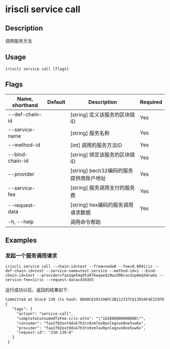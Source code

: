 # iriscli service call 

## Description

调用服务方法

## Usage

```
iriscli service call [flags]
```

## Flags

| Name, shorthand       | Default                 | Description                                                                                                                                           | Required |
| --------------------- | ----------------------- | ----------------------------------------------------------------------------------------------------------------------------------------------------- | -------- |
| --def-chain-id        |                         | [string] 定义该服务的区块链ID                                                                                              |  Yes     |
| --service-name        |                         | [string] 服务名称                                                                                                                                 |  Yes     |
| --method-id           |                         | [int] 调用的服务方法ID                                                                                                                                 |  Yes     |
| --bind-chain-id       |                         | [string] 绑定该服务的区块链ID                                                                                                                                 |  Yes     |
| --provider            |                         | [string] bech32编码的服务提供商账户地址                                                                       |  Yes     |
| --service-fee         |                         | [string] 服务调用支付的服务费                                                                     |  Yes     |
| --request-data        |                         | [string] hex编码的服务调用请求数据                                                                       |  Yes     |
| -h, --help            |                         | 调用命令帮助                                                                                                                                         |          |

## Examples

### 发起一个服务调用请求
```shell
iriscli service call --chain-id=test --from=node0 --fee=0.004iris --def-chain-id=test --service-name=test-service --method-id=1 --bind-chain-id=test --provider=faa1qm54q9ta97kwqaedz9wzd90cacdsp6mq54cwda --service-fee=1iris --request-data=434355
```

运行成功以后，返回的结果如下:

```txt
Committed at block 130 (tx hash: DB40CE593198FC1B112337C613934F4E325F0718770D40616473369090327994, response: {Code:0 Data:[] Log:Msg 0:  Info: GasWanted:200000 GasUsed:8144 Tags:[{Key:[97 99 116 105 111 110] Value:[115 101 114 118 105 99 101 45 99 97 108 108] XXX_NoUnkeyedLiteral:{} XXX_unrecognized:[] XXX_sizecache:0} {Key:[114 101 113 117 101 115 116 45 105 100] Value:[50 51 48 45 49 51 48 45 48] XXX_NoUnkeyedLiteral:{} XXX_unrecognized:[] XXX_sizecache:0} {Key:[112 114 111 118 105 100 101 114] Value:[102 97 97 49 102 48 50 101 120 116 57 100 117 107 55 104 51 114 120 57 122 109 55 97 118 48 112 110 108 101 103 120 118 101 56 110 101 53 118 119 54 120] XXX_NoUnkeyedLiteral:{} XXX_unrecognized:[] XXX_sizecache:0} {Key:[99 111 110 115 117 109 101 114] Value:[102 97 97 49 102 48 50 101 120 116 57 100 117 107 55 104 51 114 120 57 122 109 55 97 118 48 112 110 108 101 103 120 118 101 56 110 101 53 118 119 54 120] XXX_NoUnkeyedLiteral:{} XXX_unrecognized:[] XXX_sizecache:0} {Key:[99 111 109 112 108 101 116 101 67 111 110 115 117 109 101 100 84 120 70 101 101 45 105 114 105 115 45 97 116 116 111] Value:[34 49 54 50 56 56 48 48 48 48 48 48 48 48 48 48 34] XXX_NoUnkeyedLiteral:{} XXX_unrecognized:[] XXX_sizecache:0}] Codespace: XXX_NoUnkeyedLiteral:{} XXX_unrecognized:[] XXX_sizecache:0})
{
   "tags": {
     "action": "service-call",
     "completeConsumedTxFee-iris-atto": "\"162880000000000\"",
     "consumer": "faa1f02ext9duk7h3rx9zm7av0pnlegxve8ne5vw6x",
     "provider": "faa1f02ext9duk7h3rx9zm7av0pnlegxve8ne5vw6x",
     "request-id": "230-130-0"
   }
 }
```

